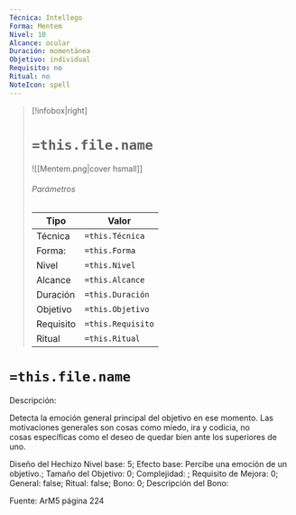 ```yaml
---
Técnica: Intellego
Forma: Mentem
Nivel: 10
Alcance: ocular 
Duración: momentánea  
Objetivo: individual
Requisito: no
Ritual: no
NoteIcon: spell
---
```


> [!infobox|right]
> # `=this.file.name`
> ![[Mentem.png|cover hsmall]]
> ###### Parámetros
> Tipo |  Valor |
> ---|---|
> Técnica  | `=this.Técnica`  |
> Forma: | `=this.Forma`  |
> Nivel | `=this.Nivel`  |
> Alcance | `=this.Alcance` |
> Duración | `=this.Duración` |
> Objetivo | `=this.Objetivo` |
> Requisito | `=this.Requisito` |
> Ritual | `=this.Ritual` |

# `=this.file.name`
Descripción: <p>Detecta la emoción general principal del objetivo en ese momento. Las motivaciones generales son cosas como miedo, ira y codicia, no cosas específicas como el deseo de quedar bien ante los superiores de uno.</p>

Diseño del Hechizo
Nivel base: 5; Efecto base: Percibe una emoción de un objetivo.;  Tamaño del Objetivo: 0; Complejidad: ; Requisito de Mejora: 0; General: false; Ritual: false; Bono: 0; Descripción del Bono: 

Fuente: ArM5 página 224
